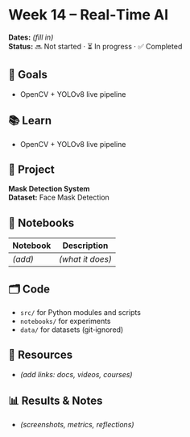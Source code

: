 # Week 14 – Real‑Time AI

**Dates:** _(fill in)_  
**Status:** 🔜 Not started · ⏳ In progress · ✅ Completed

## 🎯 Goals
- OpenCV + YOLOv8 live pipeline

## 📚 Learn
- OpenCV + YOLOv8 live pipeline

## 🧪 Project
**Mask Detection System**  
**Dataset:** Face Mask Detection

## 📓 Notebooks
| Notebook | Description |
|---|---|
| _(add)_ | _(what it does)_ |

## 🗂️ Code
- `src/` for Python modules and scripts
- `notebooks/` for experiments
- `data/` for datasets (git‑ignored)

## 🔗 Resources
- _(add links: docs, videos, courses)_

## 📊 Results & Notes
- _(screenshots, metrics, reflections)_
